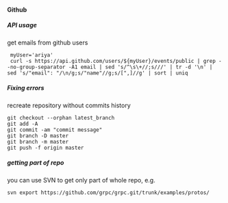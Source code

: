 #### Github

##### API usage

get emails from github users

     myUser='ariya'
     curl -s https://api.github.com/users/${myUser}/events/public | grep --no-group-separator -A1 email | sed 's/^\s\+//;s///' | tr -d '\n' | sed 's/"email": "/\n/g;s/"name"//g;s/[",]//g' | sort | uniq

##### Fixing errors

recreate repository without commits history

    git checkout --orphan latest_branch
    git add -A
    git commit -am "commit message"
    git branch -D master
    git branch -m master
    git push -f origin master

##### getting part of repo

you can use SVN to get only part of whole repo, e.g.

    svn export https://github.com/grpc/grpc.git/trunk/examples/protos/

